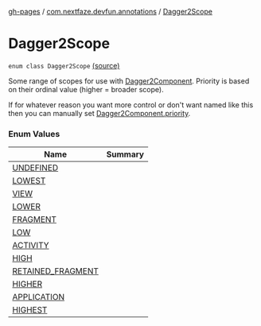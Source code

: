 [gh-pages](../../index.md) / [com.nextfaze.devfun.annotations](../index.md) / [Dagger2Scope](./index.md)

# Dagger2Scope

`enum class Dagger2Scope` [(source)](https://github.com/NextFaze/dev-fun/tree/master/devfun-annotations/src/main/java/com/nextfaze/devfun/annotations/Dagger2.kt#L12)

Some range of scopes for use with [Dagger2Component](../-dagger2-component/index.md). Priority is based on their ordinal value (higher = broader scope).

If for whatever reason you want more control or don't want named like this then you can manually set [Dagger2Component.priority](../-dagger2-component/priority.md).

### Enum Values

| Name | Summary |
|---|---|
| [UNDEFINED](-u-n-d-e-f-i-n-e-d.md) |  |
| [LOWEST](-l-o-w-e-s-t.md) |  |
| [VIEW](-v-i-e-w.md) |  |
| [LOWER](-l-o-w-e-r.md) |  |
| [FRAGMENT](-f-r-a-g-m-e-n-t.md) |  |
| [LOW](-l-o-w.md) |  |
| [ACTIVITY](-a-c-t-i-v-i-t-y.md) |  |
| [HIGH](-h-i-g-h.md) |  |
| [RETAINED_FRAGMENT](-r-e-t-a-i-n-e-d_-f-r-a-g-m-e-n-t.md) |  |
| [HIGHER](-h-i-g-h-e-r.md) |  |
| [APPLICATION](-a-p-p-l-i-c-a-t-i-o-n.md) |  |
| [HIGHEST](-h-i-g-h-e-s-t.md) |  |

